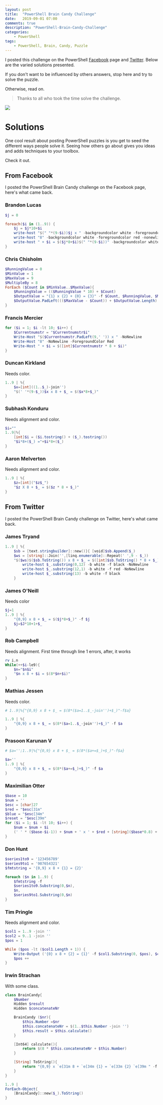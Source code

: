 ```yaml
---
layout: post
title:  "PowerShell Brain Candy Challenge"
date:   2019-09-01 07:00
comments: true
description: "PowerShell-Brain-Candy-Challenge"
categories:
    - PowerShell
tags:
    - PowerShell, Brain, Candy, Puzzle
---
```


I posted this challenge on the PowerShell [Facebook](https://www.facebook.com/groups/powershell/permalink/2529810203743809/) page and [Twitter](https://twitter.com/dfinke/status/1167559940598370304). Below are the varied solutions presented.

If you don't want to be influenced by others answers, stop here and try to solve the puzzle.

Otherwise, read on.

> Thanks to all who took the time solve the challenge.

![](https://github.com/dfinke/dfinke.github.io/blob/master/images/posts/PowerShellBrainCandy.png?raw=true)

# Solutions

One cool result about posting PowerShell puzzles is you get to seed the different ways people solve it. Seeing how others go about gives you ideas and adds techniques to your toolbox.

Check it out.

## From Facebook

I posted the PowerShell Brain Candy challenge on the Facebook page, here's what came back.

### Brandon Lucas

```powershell
$j = 0

foreach($i in (1..9)) {
    $j = $j*10+$i
    write-host "$(" "*(9-$i))$j x " -backgroundcolor white -foregroundcolor black -nonewline
    write-host "8" -backgroundcolor white -foregroundcolor red -nonewline
    write-host " + $i = $($j*8+$i)$(" "*(9-$i))" -backgroundcolor white -foregroundcolor black
}
```

### Chris Chisholm

```powershell
$RunningValue = 0
$MinValue = 1
$MaxValue = 9
$MultipleBy = 8
ForEach ($Count in $MinValue..$MaxValue){
    $RunningValue = (($RunningValue * 10) + $Count)
    $OutputValue = "{1} x {2} + {0} = {3}" -f $Count, $RunningValue, $MultipleBy, $(($RunningValue * $MultipleBy) + $Count)
    $OutputValue.PadLeft((($MaxValue - $Count)) + $OutputValue.Length)
}
```

### Francis Mercier

```powershell
for ($i = 1; $i -lt 10; $i++) {
    $Currentnumstr = "$Currentnumstr$i"
    Write-Host "$($Currentnumstr.PadLeft(9,' ')) x " -NoNewline
    Write-Host "8" -NoNewline -ForegroundColor Red
    Write-Host " + $i = $([int]$Currentnumstr * 8 + $i)"
}
```

### Duncan Kirkland

Needs color.

```powershell
1..9 | %{
    $x=[int]((1..$_)-join'')
    "$(' '*(9-$_))$x x 8 + $_ = $($x*8+$_)"
}
```

### Subhash Konduru

Needs alignment and color.

```powershell
$i=""
1..9|%{
    [int]$i = ($i.tostring() + ($_).tostring())
    "$i*8+($_) ="+$i*8+($_)
}
```

### Aaron Melverton

Needs alignment and color.

```powershell
1..9 | %{
    $z=[int]("$z$_")
    "$z X 8 + $_ = $($z * 8 + $_)"
}
```

## From Twitter
I posted the PowerShell Brain Candy challenge on Twitter, here's what came back.

### James Tryand

```powershell
1..9 | %{
    $sb = [text.stringbuilder]::new()}{ [void]$sb.Append($_)
    $ws = [string]::Join('',[linq.enumerable]::Repeat(' ',9 - $_))
    "$($ws)$($sb.ToString()) x 8 + $_ = $([int]$sb.ToString() * 8 + $_)$($ws)" } | %{
        write-host $_.substring(0,12) -b white -f black -NoNewline
        write-host $_.substring(12,1) -b white -f red -NoNewline
        write-host $_.substring(13) -b white -f black
    }
```

### James O'Neill

Needs color

```powershell
$j=1
1..9 | %{
    "{0,9} x 8 + $_ = $($j*8+$_)" -f $j
    $j=$J*10+1+$_
}
```

### Rob Campbell

Needs alignment. First time through line 1 errors, after, it works

```powershell
rv i,n
While(++$i-le9){
    $n="$n$i"
    "$n x 8 + $i = $(8*$n+$i)"
}
```

### Mathias Jessen

Needs color.

```powershell
# 1..9|%{"{0,9} x 8 + $_ = $(8*($a=1..$_-join'')+$_)"-f$a}

1..9 | %{
    "{0,9} x 8 + $_ = $(8*($a=1..$_-join'')+$_)" -f $a
}
```

### Prasoon Karunan V


```powershell
# $a='';1..9|%{"{0,9} x 8 + $_ = $(8*($a+=$_)+$_)"-f$a}

$a=''
1..9 | %{
    "{0,9} x 8 + $_ = $(8*($a+=$_)+$_)" -f $a
}

```

### Maximilian Otter

```powershell
$base = 10
$num = ''
$esc = [char]27
$red = "$esc[31m"
$blue = "$esc[34m"
$reset = "$esc[39m"
for ($i = 1; $i -lt 10; $i++) {
    $num = $num + $i
    (' ' * ($base-$i-1)) + $num + ' x ' + $red + [string]($base*0.8) + $reset + ' + ' + $blue + $i + $reset + ' = ' + [string]([int32]$num * ($base * 0.8) + $i)
}
```

### Don Hunt

```powershell
$series1to9 = '123456789'
$series9to1 = '987654321'
$fmtstring = '{0,9} x 8 + {1} = {2}'

foreach ($n in 1..9) {
    $fmtstring -f
    $series1to9.Substring(0,$n),
    $n,
    $series9to1.Substring(0,$n)
}
```

### Tim Pringle

Needs alignment and color.

```powershell
$col1 = 1..9 -join ''
$col2 = 9..1 -join ''
$pos = 1

While ($pos -lt ($col1.Length + 1)) {
    Write-Output ('{0} x 8 + {2} = {1}' -f $col1.Substring(0, $pos), $col2.Substring(0, $pos), $col1.Substring($pos - 1, 1))
    $pos ++
}
```

### Irwin Strachan

With some class.

```powershell
class BrainCandy{
    $Number
    Hidden $result
    Hidden $concatenateNr

    BrainCandy ($nr){
        $this.Number =$nr
        $this.concatenateNr = $(1..$this.Number -join '')
        $this.result = $this.calculate()
    }

    [Int64] calculate(){
        return $(8 * $this.concatenateNr + $this.Number)
    }

    [String] ToString(){
        return "{0,9} x `e[31m 8 + `e[34m {1} = `e[33m {2} `e[39m " -f $this.concatenateNr,$this.Number,$this.result
    }
}

1..9 |
ForEach-Object{
    [BrainCandy]::new($_).ToString()
}

```